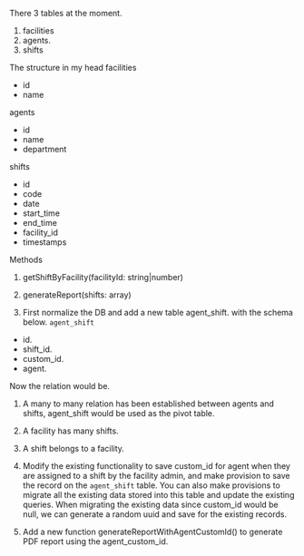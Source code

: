 There 3 tables at the moment.
1. facilities
2. agents.
3. shifts

The structure in my head
facilities
- id
- name

agents
- id
- name
- department

shifts
- id
- code
- date
- start_time
- end_time
- facility_id
- timestamps

Methods
1. getShiftByFacility(facilityId: string|number)
2. generateReport(shifts: array)

1. First normalize the DB and add a new table agent_shift. with the schema below.
`agent_shift`
- id.
- shift_id.
- custom_id.
- agent.

Now the relation would be.
1. A many to many relation has been established between agents and shifts, agent_shift would be used as the pivot table.
2. A facility has many shifts.
3. A shift belongs to a facility.

2. Modify the existing functionality to save custom_id for agent when they are assigned to a shift by the facility admin, and make provision to save the record on the `agent_shift` table. You can also make provisions to migrate all the existing data stored into this table and update the existing queries. When migrating the existing data since custom_id would be null, we can generate a random uuid and save for the existing records.

3. Add a new function generateReportWithAgentCustomId() to generate PDF report using the agent_custom_id.